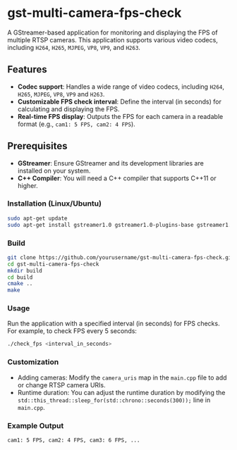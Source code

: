 # gst-multi-camera-fps-check

A GStreamer-based application for monitoring and displaying the FPS of multiple RTSP cameras. This application supports various video codecs, including `H264`, `H265`, `MJPEG`, `VP8`, `VP9`, and `H263`.

## Features


- **Codec support**: Handles a wide range of video codecs, including `H264`, `H265`, `MJPEG`, `VP8`, `VP9` and `H263`.
- **Customizable FPS check interval**: Define the interval (in seconds) for calculating and displaying the FPS.
- **Real-time FPS display**: Outputs the FPS for each camera in a readable format (e.g., `cam1: 5 FPS, cam2: 4 FPS`).

## Prerequisites

- **GStreamer**: Ensure GStreamer and its development libraries are installed on your system.
- **C++ Compiler**: You will need a C++ compiler that supports C++11 or higher.

### Installation (Linux/Ubuntu)

```bash
sudo apt-get update
sudo apt-get install gstreamer1.0 gstreamer1.0-plugins-base gstreamer1.0-plugins-good gstreamer1.0-plugins-bad gstreamer1.0-plugins-ugly gstreamer1.0-libav gstreamer1.0-tools libgstreamer1.0-dev build-essential
```

### Build 

```bash
git clone https://github.com/yourusername/gst-multi-camera-fps-check.git
cd gst-multi-camera-fps-check
mkdir build
cd build 
cmake ..
make
```

### Usage

Run the application with a specified interval (in seconds) for FPS checks. For example, to check FPS every 5 seconds:


```bash
./check_fps <interval_in_seconds>
```

### Customization

* Adding cameras: Modify the `camera_uris` map in the `main.cpp` file to add or change RTSP camera URIs.
* Runtime duration: You can adjust the runtime duration by modifying the `std::this_thread::sleep_for(std::chrono::seconds(300));` line in `main.cpp`.

### Example Output

```bash
cam1: 5 FPS, cam2: 4 FPS, cam3: 6 FPS, ...
```

